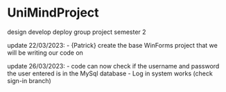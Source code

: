 # UniMindProject
design develop deploy group project semester 2

update 22/03/2023:
    - {Patrick} create the base WinForms project that we will be writing our code on

update 26/03/2023:
    - code can now check if the username and password the user entered is in the MySql database
    - Log in system works (check sign-in branch)